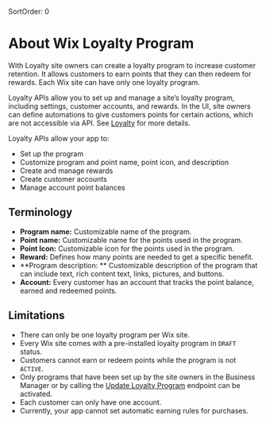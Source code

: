 SortOrder: 0
# About Wix Loyalty Program

With Loyalty site owners can create a loyalty program to increase customer retention. It allows customers to earn points that they can then redeem for rewards. Each Wix site can have only one loyalty program.

Loyalty APIs allow you to set up and manage a site’s loyalty program, including settings, customer accounts, and rewards. In the UI, site owners can define automations to give customers points for certain actions, which are not accessible via API. See [Loyalty](https://support.wix.com/en/article/wix-loyalty-program-an-overview) for more details.

Loyalty APIs allow your app to:

* Set up the program 
* Customize program and point name, point icon, and description
* Create and manage rewards
* Create customer accounts
* Manage account point balances

## Terminology

* **Program name:** Customizable name of the program.
* **Point name:** Customizable name for the points used in the program.
* **Point Icon:** Customizable icon for the points used in the program.
* **Reward:** Defines how many points are needed to get a specific benefit.
* **Program description: ** Customizable description of the program that can include text, rich content text, links, pictures, and buttons.
*  **Account:** Every customer has an account that tracks the point balance, earned and redeemed points. 

## Limitations

* There can only be one loyalty program per Wix site.
* Every Wix site comes with a pre-installed loyalty program in `DRAFT` status.
* Customers cannot earn or redeem points while the program is not `ACTIVE`.
* Only programs that have been set up by the site owners in the Business Manager or by calling the [Update Loyalty Program](https://dev.wix.com/api/rest/loyalty/update-loyalty-program) endpoint can be activated.
* Each customer can only have one account.
* Currently, your app cannot set automatic earning rules for purchases.